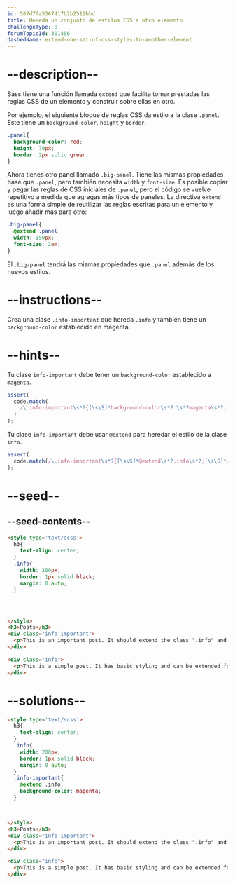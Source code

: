 ```yaml
---
id: 587d7fa5367417b2b2512bbd
title: Hereda un conjunto de estilos CSS a otro elemento
challengeType: 0
forumTopicId: 301456
dashedName: extend-one-set-of-css-styles-to-another-element
---
```


# --description--

Sass tiene una función llamada `extend` que facilita tomar prestadas las reglas CSS de un elemento y construir sobre ellas en otro.

Por ejemplo, el siguiente bloque de reglas CSS da estilo a la clase `.panel`. Este tiene un `background-color`, `height` y `border`.

```scss
.panel{
  background-color: red;
  height: 70px;
  border: 2px solid green;
}
```

Ahora tienes otro panel llamado `.big-panel`. Tiene las mismas propiedades base que `.panel`, pero también necesita `width` y `font-size`. Es posible copiar y pegar las reglas de CSS iniciales de `.panel`, pero el código se vuelve repetitivo a medida que agregas más tipos de paneles. La directiva `extend` es una forma simple de reutilizar las reglas escritas para un elemento y luego añadir más para otro:

```scss
.big-panel{
  @extend .panel;
  width: 150px;
  font-size: 2em;
}
```

El `.big-panel` tendrá las mismas propiedades que `.panel` además de los nuevos estilos.

# --instructions--

Crea una clase `.info-important` que hereda `.info` y también tiene un `background-color` establecido en magenta.

# --hints--

Tu clase `info-important` debe tener un `background-color` establecido a `magenta`.

```js
assert(
  code.match(
    /\.info-important\s*?{[\s\S]*background-color\s*?:\s*?magenta\s*?;[\s\S]*}/gi
  )
);
```

Tu clase `info-important` debe usar `@extend` para heredar el estilo de la clase `info`.

```js
assert(
  code.match(/\.info-important\s*?{[\s\S]*@extend\s*?.info\s*?;[\s\S]*/gi)
);
```

# --seed--

## --seed-contents--

```html
<style type='text/scss'>
  h3{
    text-align: center;
  }
  .info{
    width: 200px;
    border: 1px solid black;
    margin: 0 auto;
  }




</style>
<h3>Posts</h3>
<div class="info-important">
  <p>This is an important post. It should extend the class ".info" and have its own CSS styles.</p>
</div>

<div class="info">
  <p>This is a simple post. It has basic styling and can be extended for other uses.</p>
</div>
```

# --solutions--

```html
<style type='text/scss'>
  h3{
    text-align: center;
  }
  .info{
    width: 200px;
    border: 1px solid black;
    margin: 0 auto;
  }
  .info-important{
    @extend .info;
    background-color: magenta;
  }



</style>
<h3>Posts</h3>
<div class="info-important">
  <p>This is an important post. It should extend the class ".info" and have its own CSS styles.</p>
</div>

<div class="info">
  <p>This is a simple post. It has basic styling and can be extended for other uses.</p>
</div>
```
